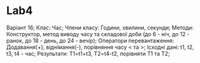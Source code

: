 # Lab4
Варіант 16;
Клас: Час;
Члени класу: Години, хвилини, секунди;
Методи: Конструктор, метод виводу часу та складової доби (до 6 - ніч, до 12 - ранок, до 18 - день, до 24 - вечір); 
Оператори перевантаження: Додавання(+), віднімання(-), порівняння часу < та >; 
Ісходні дані: t1, t2, t3, t4 - час; 
Результати: T1=t1+t3, T2=t4-t2, порівняти T1 та T2;
